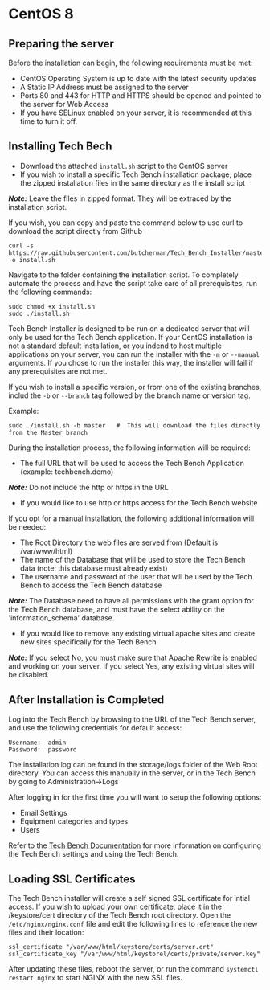 # CentOS 8

## Preparing the server

Before the installation can begin, the following requirements must be met:

* CentOS Operating System is up to date with the latest security updates
* A Static IP Address must be assigned to the server
* Ports 80 and 443 for HTTP and HTTPS should be opened and pointed to the server for Web Access
* If you have SELinux enabled on your server, it is recommended at this time to turn it off. 

## Installing Tech Bech

* Download the attached `install.sh` script to the CentOS server
* If you wish to install a specific Tech Bench installation package, place the zipped installation files in the same directory as the install script

***Note:***  Leave the files in zipped format.  They will be extraced by the installation script.

If you wish, you can copy and paste the command below to use curl to download the script directly from Github

    curl -s https://raw.githubusercontent.com/butcherman/Tech_Bench_Installer/master/src/CentOS/install.sh -o install.sh

Navigate to the folder containing the installation script.  To completely automate the process and have the script take care of all prerequisites, run the following commands:

    sudo chmod +x install.sh
    sudo ./install.sh

Tech Bench Installer is designed to be run on a dedicated server that will only be used for the Tech Bench application.  If your CentOS installation is not a standard default installation, or you indend to host multiple applications on your server, you can run the installer with the `-m` or `--manual` arguments.  If you chose to run the installer this way, the installer will fail if any prerequisites are not met.

If you wish to install a specific version, or from one of the existing branches, includ the `-b` or `--branch` tag followed by the branch name or version tag.

Example:

    sudo ./install.sh -b master   #  This will download the files directly from the Master branch

During the installation process, the following information will be required:

* The full URL that will be used to access the Tech Bench Application (example: techbench.demo)

***Note:***  Do not include the http or https in the URL

* If you would like to use http or https access for the Tech Bench website

If you opt for a manual installation, the following additional information will be needed:

* The Root Directory the web files are served from (Default is /var/www/html)
* The name of the Database that will be used to store the Tech Bench data (note:  this database must already exist)
* The username and password of the user that will be used by the Tech Bench to access the Tech Bench database

***Note:***  The Database need to have all permissions with the grant option for the Tech Bench database, and must have the select ability on the 'information_schema' database.

* If you would like to remove any existing virtual apache sites and create new sites specifically for the Tech Bench

***Note:*** If you select No, you must make sure that Apache Rewrite is enabled and working on your server.  If you select Yes, any existing virtual sites will be disabled.

## After Installation is Completed

Log into the Tech Bench by browsing to the URL of the Tech Bench server, and use the following credentials for default access:

    Username:  admin
    Password:  password

The installation log can be found in the storage/logs folder of the Web Root directory.  You can access this manually in the server, or in the Tech Bench by going to Administration->Logs

After logging in for the first time you will want to setup the following options:

* Email Settings
* Equipment categories and types
* Users

Refer to the [Tech Bench Documentation](https://tech-bench.readthedocs.io/en/latest/) for more information on configuring the Tech Bench settings and using the Tech Bench.

## Loading SSL Certificates

The Tech Bench installer will create a self signed SSL certificate for intial access.  If you wish to upload your own certificate, place it in the /keystore/cert directory of the Tech Bench root directory.  Open the `/etc/nginx/nginx.conf` file and edit the following lines to reference the new files and their location:

    ssl_certificate "/var/www/html/keystore/certs/server.crt"
    ssl_certificate_key "/var/www/html/keystorel/certs/private/server.key"

After updating these files, reboot the server, or run the command `systemctl restart nginx` to start NGINX with the new SSL files.
